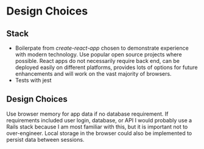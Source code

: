 # Design Choices

## Stack
- Boilerpate from *create-react-app* chosen to demonstrate experience with modern technology. Use popular open source projects where possible.
React apps do not necessarily require back end, can be deployed easily on different platforms, provides lots of options for future enhancements and will work on the vast majority of browsers.
- Tests with jest


## Design Choices

Use browser memory for app data if no database requirement. If requirements included user login, database, or API I would probably use a Rails stack because I am most familiar with this, but it is important not to over-engineer. Local storage in the browser could also be implemented to persist data between sessions.

